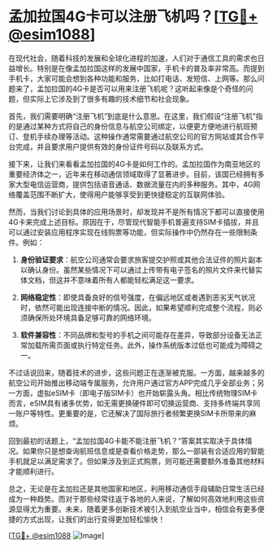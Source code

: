 # 孟加拉国4G卡可以注册飞机吗？[[TG💪+ @esim1088](https://t.me/s/esim1088)]

在现代社会，随着科技的发展和全球化进程的加速，人们对于通信工具的需求也日益增长。特别是在像孟加拉国这样的发展中国家，手机卡的普及率非常高。而提到手机卡，大家可能会想到各种功能和服务，比如打电话、发短信、上网等。那么问题来了，孟加拉国的4G卡是否可以用来注册飞机呢？这听起来像是个奇怪的问题，但实际上它涉及到了很多有趣的技术细节和社会现象。

首先，我们需要明确“注册飞机”到底是什么意思。在这里，我们假设“注册飞机”指的是通过某种方式将自己的身份信息与航空公司绑定，以便更方便地进行航班预订、登机手续办理等活动。这种操作通常需要通过航空公司的官方网站或其合作平台完成，并且要求用户提供有效的身份证件号码以及联系方式。

接下来，让我们来看看孟加拉国的4G卡是如何工作的。孟加拉国作为南亚地区的重要经济体之一，近年来在移动通信领域取得了显著进步。目前，该国已经拥有多家大型电信运营商，提供包括语音通话、数据流量在内的多种服务。其中，4G网络覆盖范围不断扩大，使得用户能够享受到更快捷稳定的互联网体验。

然而，当我们讨论到具体的应用场景时，却发现并不是所有情况下都可以直接使用4G卡来完成上述目标。原因在于，尽管现代智能手机普遍支持SIM卡插拔，并且可以通过安装应用程序实现在线购票等功能，但实际操作中仍然存在一些限制条件。例如：

1. **身份验证要求**：航空公司通常会要求旅客提交护照或其他合法证件的照片副本以确认身份。虽然某些情况下可以通过上传带有电子签名的照片文件来代替实体文档，但这并不意味着所有人都能轻松满足这一要求。
   
2. **网络稳定性**：即使具备良好的信号强度，在偏远地区或者遇到恶劣天气状况时，依然可能出现连接中断的情况。因此，如果希望顺利完成整个流程，则必须确保所处环境具备足够可靠的网络环境。

3. **软件兼容性**：不同品牌和型号的手机之间可能存在差异，导致部分设备无法正常加载所需页面或执行特定任务。此外，操作系统版本过低也可能成为障碍之一。

不过话说回来，随着技术的进步，这些问题正在逐渐被克服。一方面，越来越多的航空公司开始推出移动端专属服务，允许用户通过官方APP完成几乎全部业务；另一方面，虚拟eSIM卡（即电子版SIM卡）也开始崭露头角。相比传统物理SIM卡而言，eSIM具有诸多优势，如无需更换硬件即可切换运营商、支持多终端共享同一账户等特性。更重要的是，它还解决了国际旅行者频繁更换SIM卡所带来的麻烦。

回到最初的话题上，“孟加拉国4G卡能不能注册飞机？”答案其实取决于具体情况。如果你只是想查询航班信息或是查看价格走势，那么一部装有合适应用的智能手机就足以满足需求了。但如果涉及到正式购票，则可能还需要额外准备其他材料才能顺利进行。

总之，无论是在孟加拉还是其他国家和地区，利用移动通信手段辅助日常生活已经成为一种趋势。而对于那些经常往返于各地的人来说，了解如何高效地利用这些资源显得尤为重要。未来，随着更多创新技术被引入到航空业当中，相信会有更多便捷的方式出现，让我们的出行变得更加轻松愉快！

[[TG💪+ @esim1088](https://t.me/s/esim1088) ![Image](https://i.postimg.cc/4NQfJmqS/Snipaste-2025-05-13-00-14-12.png)]